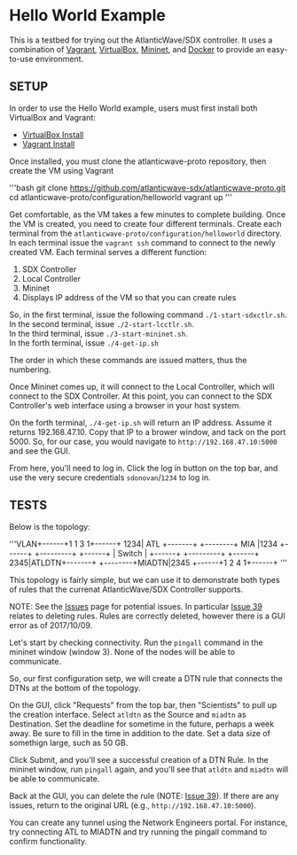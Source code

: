 # Hello World Example

This is a testbed for trying out the AtlanticWave/SDX controller. It uses a combination of [Vagrant](https://www.vagrantup.com), [VirtualBox](https://www.virtualbox.org/), [Mininet](http://mininet.org/), and [Docker](https://www.docker.com/) to provide an easy-to-use environment.

## SETUP

In order to use the Hello World example, users must first install both VirtualBox and Vagrant:

 - [VirtualBox Install](https://www.virtualbox.org/wiki/Downloads)
 - [Vagrant Install](https://www.vagrantup.com/docs/installation/)

Once installed, you must clone the atlanticwave-proto repository, then create the VM using Vagrant

'''bash
git clone https://github.com/atlanticwave-sdx/atlanticwave-proto.git
cd atlanticwave-proto/configuration/helloworld
vagrant up
'''

Get comfortable, as the VM takes a few minutes to complete building. Once the VM is created, you need to create four different terminals. Create each terminal from the `atlanticwave-proto/configuration/helloworld` directory. In each terminal issue the `vagrant ssh` command to connect to the newly created VM. Each terminal serves a different function:

1. SDX Controller
2. Local Controller
3. Mininet
4. Displays IP address of the VM so that you can create rules

So, in the first terminal, issue the following command `./1-start-sdxctlr.sh`.  
In the second terminal, issue `./2-start-lcctlr.sh`.  
In the third terminal, issue `./3-start-mininet.sh`.  
In the forth terminal, issue `./4-get-ip.sh`

The order in which these commands are issued matters, thus the numbering.

Once Mininet comes up, it will connect to the Local Controller, which  will connect to the SDX Controller. At this point, you can connect to the SDX Controller's web interface using a browser in your host system.

On the forth terminal, `./4-get-ip.sh` will return an IP address. Assume it returns 192.168.47.10. Copy that IP to a brower window, and tack on the port 5000. So, for our case, you would navigate to `http://192.168.47.10:5000` and see the GUI.

From here, you'll need to log in. Click the log in button on the top bar, and use the very secure credentials `sdonovan`/`1234` to log in.


## TESTS

Below is the topology:

'''VLAN+------+1      1         3       1+------+
1234|  ATL +-------+         +--------+ MIA  |1234
    +------+       +---------+        +------+
                   | Switch  |
    +------+       +---------+        +------+
2345|ATLDTN+-------+         +--------+MIADTN|2345
    +------+1      2         4       1+------+
'''

This topology is fairly simple, but we can use it to demonstrate both types of rules that the currenat AtlanticWave/SDX Controller supports.

NOTE:
See the [Issues](https://github.com/atlanticwave-sdx/atlanticwave-proto/issues/) page for potential issues. In particular [Issue 39](https://github.com/atlanticwave-sdx/atlanticwave-proto/issues/39) relates to deleting rules. Rules are correctly deleted, however there is a GUI error as of 2017/10/09.

Let's start by checking connectivity. Run the `pingall` command in the mininet window (window 3). None of the nodes will be able to communicate.

So, our first configuration setp, we will create a DTN rule that connects the DTNs at the bottom of the topology.

On the GUI, click "Requests" from the top bar, then "Scientists" to pull up the creation interface. Select `atldtn` as the Source and `miadtn` as Destination. Set the deadline for sometime in the future, perhaps a week away. Be sure to fill in the time in addition to the date. Set a data size of somethign large, such as 50 GB.

Click Submit, and you'll see a successful creation of a DTN Rule. In the mininet window, run `pingall` again, and you'll see that `atldtn` and `miadtn` will be able to communicate.

Back at the GUI, you can delete the rule (NOTE: [Issue 39](https://github.com/atlanticwave-sdx/atlanticwave-proto/issues/39)). If there are any issues, return to the original URL (e.g., `http://192.168.47.10:5000`).

You can create any tunnel using the Network Engineers portal. For instance, try connecting ATL to MIADTN and try running the pingall command to confirm functionality.